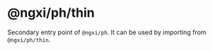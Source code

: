 # @ngxi/ph/thin

Secondary entry point of `@ngxi/ph`. It can be used by importing from `@ngxi/ph/thin`.
